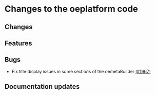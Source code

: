 <!--
SPDX-FileCopyrightText: 2025 jh-RLI <jonas.huber@rl-institut.de>

SPDX-License-Identifier: CC0-1.0
-->

# Changes to the oeplatform code

## Changes

## Features

## Bugs

- Fix title display issues in some sections of the oemetaBuilder [(#1967)](https://github.com/OpenEnergyPlatform/oeplatform/pull/1967)

## Documentation updates
